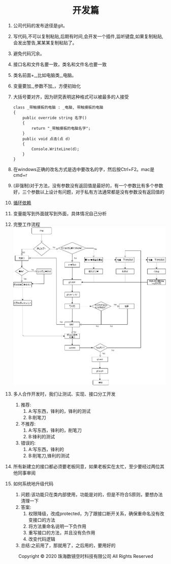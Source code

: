 # <center>开发篇</center>

1. 公司代码的发布途径是git。
2. 写代码,不可以复制粘贴,后期有时间,会开发一个插件,监听键盘,如果复制粘贴,会发出警告,某某某复制粘贴了。
3. 避免代码冗余。
4. 接口名和文件名要一致，类名和文件名也要一致
5. 类名前面+_,比如电脑类,_电脑。
6. 变量要加_,参数不加_，方便初始化
7. 大括号要对齐，因为研究表明这种格式可以被最多的人接受

    ```
    class _带触摸板的电脑 : _电脑, 带触摸板的电脑
    {
        public override string 名字()
        {
            return "_带触摸板的电脑名字";
        }
        public void 点击(点 d)
        {
            Console.WriteLine(d);
        }
    }
    ```
7. 在windows正确的改名方式是选中要改名的字，然后按Ctrl+F2。mac是cmd+r
8. (非强制)对于方法，没有参数没有返回值是最好的，有一个参数比有多个参数好，三个参数以上设计有问题，对于私有方法通常都是没有参数没有返回值的
9. [循环依赖](循环依赖.md)
10. 变量能写到外面就写到外面，具体情况自己分析
11. 完整工作流程
![img](img/流程图.png)
12. 多人合作开发时，我们让测试、实现、接口分工开发
    1. 推荐:
        1. A:写东西，锋利的，锋利的测试
        2. B:削笔刀
    2. 不推荐:
        1. A:写东西，锋利的，削笔刀
        1. B:锋利的测试
    3. 错误的:
        1. A:写东西，锋利的
        2. B:削笔刀,锋利的测试
13. 所有新建立的接口都必须要老板同意，如果老板实在太忙，至少要经过两位其他同事审阅
14. 如何系统地升级代码
    1. 问题:该功能只在类内部使用，功能是对的，但是不符合S原则，要想办法清理一下
    2. 答案:
        1. 权限降级，改成protected，为了跟接口断开关系，确保重命名没有改变接口的方法
        2. 将方法重命名说明一下负作用
        3. 重写接口的方法，并且没有负作用
        4. 改变代码逻辑
    3. 总结:之前用了，那就用了，之后用的，要用好的


<center> Copyright © 2020 珠海数镜空时科技有限公司 All Rights Reserved</center>